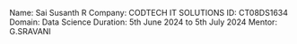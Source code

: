 Name: Sai Susanth R
Company: CODTECH IT SOLUTIONS
ID: CT08DS1634
Domain: Data Science
Duration: 5th June 2024 to 5th July 2024
Mentor: G.SRAVANI
